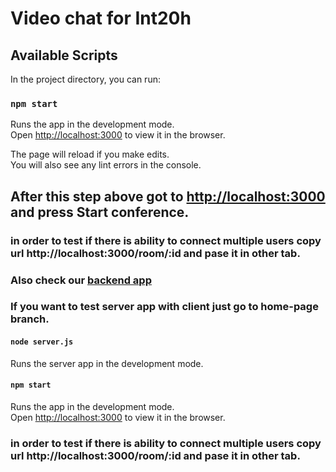 # Video chat for Int20h

## Available Scripts

In the project directory, you can run:

### `npm start`

Runs the app in the development mode.\
Open [http://localhost:3000](http://localhost:3000) to view it in the browser.

The page will reload if you make edits.\
You will also see any lint errors in the console.


## After this step above got to [http://localhost:3000](http://localhost:3000) and press Start conference.
### in order to test if there is ability to connect multiple users copy url http://localhost:3000/room/:id and pase it in other tab.




### Also check our [backend app](https://github.com/Danchikon/int20h-backend) 

### If you want to test server app with client just go to home-page branch.


#### `node server.js`

Runs the server app in the development mode.

#### `npm start`

Runs the app in the development mode.\
Open [http://localhost:3000](http://localhost:3000) to view it in the browser.


### in order to test if there is ability to connect multiple users copy url http://localhost:3000/room/:id and pase it in other tab.
